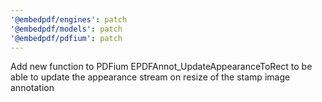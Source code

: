 ```yaml
---
'@embedpdf/engines': patch
'@embedpdf/models': patch
'@embedpdf/pdfium': patch
---
```


Add new function to PDFium EPDFAnnot_UpdateAppearanceToRect to be able to update the appearance stream on resize of the stamp image annotation
